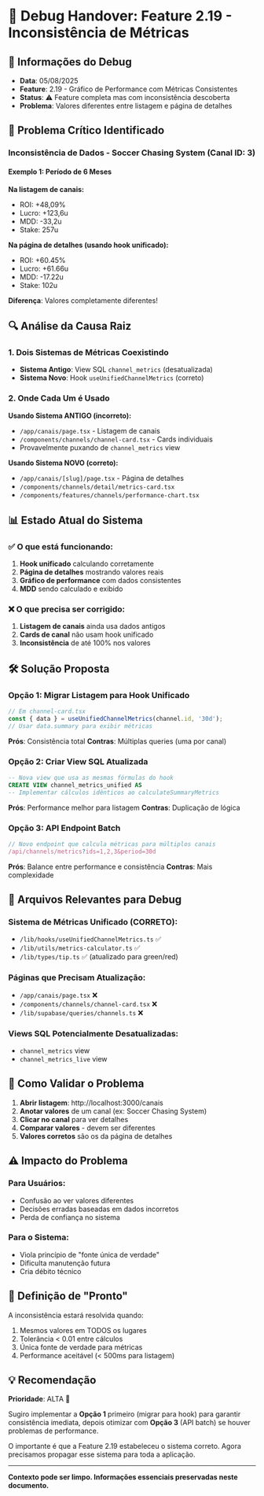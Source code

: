 # 🐛 Debug Handover: Feature 2.19 - Inconsistência de Métricas

## 📅 Informações do Debug
- **Data**: 05/08/2025 
- **Feature**: 2.19 - Gráfico de Performance com Métricas Consistentes
- **Status**: ⚠️ Feature completa mas com inconsistência descoberta
- **Problema**: Valores diferentes entre listagem e página de detalhes

## 🔴 Problema Crítico Identificado

### Inconsistência de Dados - Soccer Chasing System (Canal ID: 3)

#### Exemplo 1: Período de 6 Meses
**Na listagem de canais:**
- ROI: +48,09%
- Lucro: +123,6u
- MDD: -33,2u
- Stake: 257u

**Na página de detalhes (usando hook unificado):**
- ROI: +60.45%
- Lucro: +61.66u
- MDD: -17.22u
- Stake: 102u

**Diferença**: Valores completamente diferentes! 

## 🔍 Análise da Causa Raiz

### 1. Dois Sistemas de Métricas Coexistindo
- **Sistema Antigo**: View SQL `channel_metrics` (desatualizada)
- **Sistema Novo**: Hook `useUnifiedChannelMetrics` (correto)

### 2. Onde Cada Um é Usado
**Usando Sistema ANTIGO (incorreto):**
- `/app/canais/page.tsx` - Listagem de canais
- `/components/channels/channel-card.tsx` - Cards individuais
- Provavelmente puxando de `channel_metrics` view

**Usando Sistema NOVO (correto):**
- `/app/canais/[slug]/page.tsx` - Página de detalhes
- `/components/channels/detail/metrics-card.tsx`
- `/components/features/channels/performance-chart.tsx`

## 📊 Estado Atual do Sistema

### ✅ O que está funcionando:
1. **Hook unificado** calculando corretamente
2. **Página de detalhes** mostrando valores reais
3. **Gráfico de performance** com dados consistentes
4. **MDD** sendo calculado e exibido

### ❌ O que precisa ser corrigido:
1. **Listagem de canais** ainda usa dados antigos
2. **Cards de canal** não usam hook unificado
3. **Inconsistência** de até 100% nos valores

## 🛠️ Solução Proposta

### Opção 1: Migrar Listagem para Hook Unificado
```typescript
// Em channel-card.tsx
const { data } = useUnifiedChannelMetrics(channel.id, '30d');
// Usar data.summary para exibir métricas
```

**Prós**: Consistência total
**Contras**: Múltiplas queries (uma por canal)

### Opção 2: Criar View SQL Atualizada
```sql
-- Nova view que usa as mesmas fórmulas do hook
CREATE VIEW channel_metrics_unified AS
-- Implementar cálculos idênticos ao calculateSummaryMetrics
```

**Prós**: Performance melhor para listagem
**Contras**: Duplicação de lógica

### Opção 3: API Endpoint Batch
```typescript
// Novo endpoint que calcula métricas para múltiplos canais
/api/channels/metrics?ids=1,2,3&period=30d
```

**Prós**: Balance entre performance e consistência
**Contras**: Mais complexidade

## 📝 Arquivos Relevantes para Debug

### Sistema de Métricas Unificado (CORRETO):
- `/lib/hooks/useUnifiedChannelMetrics.ts` ✅
- `/lib/utils/metrics-calculator.ts` ✅
- `/lib/types/tip.ts` ✅ (atualizado para green/red)

### Páginas que Precisam Atualização:
- `/app/canais/page.tsx` ❌
- `/components/channels/channel-card.tsx` ❌
- `/lib/supabase/queries/channels.ts` ❌

### Views SQL Potencialmente Desatualizadas:
- `channel_metrics` view
- `channel_metrics_live` view

## 🧪 Como Validar o Problema

1. **Abrir listagem**: http://localhost:3000/canais
2. **Anotar valores** de um canal (ex: Soccer Chasing System)
3. **Clicar no canal** para ver detalhes
4. **Comparar valores** - devem ser diferentes
5. **Valores corretos** são os da página de detalhes

## ⚠️ Impacto do Problema

### Para Usuários:
- Confusão ao ver valores diferentes
- Decisões erradas baseadas em dados incorretos
- Perda de confiança no sistema

### Para o Sistema:
- Viola princípio de "fonte única de verdade"
- Dificulta manutenção futura
- Cria débito técnico

## 🎯 Definição de "Pronto"

A inconsistência estará resolvida quando:
1. Mesmos valores em TODOS os lugares
2. Tolerância < 0.01 entre cálculos
3. Única fonte de verdade para métricas
4. Performance aceitável (< 500ms para listagem)

## 💡 Recomendação

**Prioridade**: ALTA 🔴

Sugiro implementar a **Opção 1** primeiro (migrar para hook) para garantir consistência imediata, depois otimizar com **Opção 3** (API batch) se houver problemas de performance.

O importante é que a Feature 2.19 estabeleceu o sistema correto. Agora precisamos propagar esse sistema para toda a aplicação.

---

**Contexto pode ser limpo. Informações essenciais preservadas neste documento.**